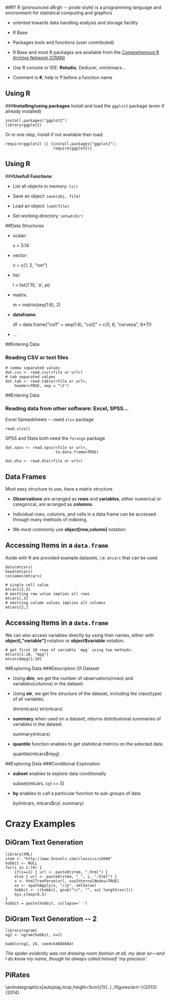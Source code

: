 ##R?
R (pronounced aRrgh -- pirate style) is a programming language and environment for statistical computing and graphics

- oriented towards data handling analysis and storage facility

- R Base

- Packages tools and functions (user contributed)

- R Base and most R packages are available from the [Comprehensive R Archive Network (CRAN)](cran.r-project.org)

- Use R console or IDE: **Rstudio**, Deducer, vim/emacs...

- Comment is **#**, help is **?** before a function name


## Using R
###**Installing/using packages**
Install and load the `ggplot2` package (even if already installed)

	install.packages("ggplot2")
	library(ggplot2)


Or in one step, install if not available then load:

	require(ggplot2) || {install.packages("ggplot2");
	 					 require(ggplot2)}

## Using R
###**Usefull Functions**

- List all objects in memory: `ls()`

- Save an object: `save(obj, file)`

- Load an object: `load(file)`

- Set working directory: `setwd(dir)`

##Data Structures

- scalar:

	s = 3.14

- vector:

	v = c(1, 2, "ron")

- list: 

	l = list(1:10, 'a', pi)

- matrix:

	m = matrix(seq(1:6), 2)

- **dataframe**: 

	df = data.frame("col1" = seq(1:4), "col2" = c(5, 6, "cerveza", 6*7))

- ...

##Entering Data
### Reading CSV or text files

	# comma separated values
	dat.csv <- read.csv(<file or url>)
	# tab separated values
	dat.tab <- read.table(<file or url>, 
		header=TRUE, sep = "\t")

##Entering Data
### Reading data from other software: Excel, SPSS...

Excel Spreadsheets -- need `xlsx` package

	read.xlsx()
	

SPSS and Stata both need the `foreign` package

	dat.spss <- read.spss(<file or url>, 
				 		  to.data.frame=TRUE)
				 
	dat.dta <- read.dta(<file or url>)


## Data Frames
Most easy structure to use, have a matrix structure. 

- **Observations** are arranged as **rows** and **variables**, either numerical or categorical, are arranged as **columns**.

- Individual rows, columns, and cells in a data frame can be accessed through many methods of indexing.

- We most commonly use **object[row,column]** notation.


## Accessing Items in a `data.frame`

Aside with R are provided example datasets, i.e. `mtcars` that can be used

	data(mtcars)
	head(mtcars)
	colnames(mtcars)

	# single cell value
	mtcars[2,3]
	# omitting row value implies all rows
	mtcars[,3]
	# omitting column values implies all columns
	mtcars[2,]



## Accessing Items in a `data.frame`
We can also access variables directly by using their names, either with **object[,"variable"]** notation or **object$variable** notation.

	# get first 10 rows of variable `mpg` using two methods:
	mtcars[1:10, "mpg"]
	mtcars$mpg[1:10]


##Exploring Data
###Description Of Dataset
- Using **dim**, we get the number of observations(rows) and variables(columns) in the dataset.

- Using **str**, we get the structure of the dataset, including the class(type) of all variables.

	dim(mtcars)
	str(mtcars)

- **summary** when used on a dataset, returns distributional summaries of variables in the dataset.

	summary(mtcars)

- **quantile** function enables to get statistical metrics on the selected data

	quantile(mtcars$mpg)
	
##Exploring Data
###Conditional Exploration
	
- **subset** enables to explore data conditionally 

	subset(mtcars, cyl <= 5)
	
- **by** enables to call a particular function to sub-groups of data

	by(mtcars, mtcars$cyl, summary)
	

# Crazy Examples

## DiGram Text Generation
	library(XML)
	stem <- "http://www.5novels.com/classics/u5688"
	hobbit <- NULL
	for(i in 1:74) {
	    if(i==1) { url <- paste0(stem, ".html") } 
		else { url <- paste0(stem, "_", i, ".html") }
	    x <- htmlTreeParse(url, useInternalNodes=TRUE)
	    xx <- xpathApply(x, "//p", xmlValue)
	    hobbit <- c(hobbit, gsub("\r", "", xx[-length(xx)]))
	    Sys.sleep(0.5)
	}
	hobbit = paste(hobbit, collapse=' ')

## DiGram Text Generation -- 2
	library(ngram)
	ng2 <- ngram(hobbit, n=2)
	
	babble(ng2, 24, seed=54684684)

*The spider evidently was not drawing-room fashion at all, my dear sir—and I do know my name, though he always called himself ‘my precious’.*

## PiRates

\animategraphics[autoplay,loop,height=5cm]{1}{../../figures/arrr-}{2013}{2014} 


